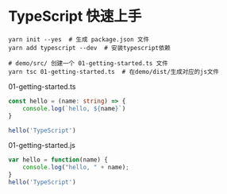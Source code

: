 # TypeScript 快速上手

```
yarn init --yes  # 生成 package.json 文件
yarn add typescript --dev  # 安装typescript依赖

# demo/src/ 创建一个 01-getting-started.ts 文件
yarn tsc 01-getting-started.ts  # 在demo/dist/生成对应的js文件
```

01-getting-started.ts
```ts
const hello = (name: string) => {
    console.log(`hello, ${name}`)
}

hello('TypeScript')
```

01-getting-started.js
```js
var hello = function(name) {
    console.log("hello, " + name);
}
hello('TypeScript')
```
